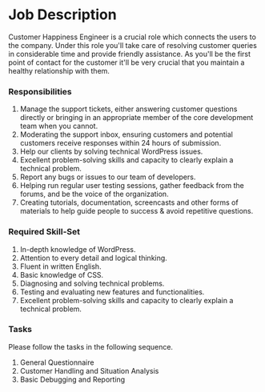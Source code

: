 # Job Description

Customer Happiness Engineer is a crucial role which connects the users to the company. Under this role you'll take care of resolving customer queries in considerable time and provide friendly assistance.  As you'll be the first point of contact for the customer it'll be very crucial that you maintain a healthy relationship with them.

### Responsibilities 

1. Manage the support tickets, either answering customer questions directly or
bringing in an appropriate member of the core development team when you
cannot.
2. Moderating the support inbox, ensuring customers and potential customers
receive responses within 24 hours of submission.
3. Help our clients by solving technical WordPress issues.
4. Excellent problem-solving skills and capacity to clearly explain a technical
problem.
5. Report any bugs or issues to our team of developers.
6. Helping run regular user testing sessions, gather feedback from the forums, and
be the voice of the organization.
7. Creating tutorials, documentation, screencasts and other forms of materials to
help guide people to success & avoid repetitive questions.

### Required Skill-Set

1. In-depth knowledge of WordPress.
2. Attention to every detail and logical thinking.
3. Fluent in written English.
4. Basic knowledge of CSS.
5. Diagnosing and solving technical problems.
6. Testing and evaluating new features and functionalities.
7. Excellent problem-solving skills and capacity to clearly explain a technical
problem.

### Tasks

Please follow the tasks in the following sequence. 

1. General Questionnaire
2. Customer Handling and Situation Analysis
3. Basic Debugging and Reporting

